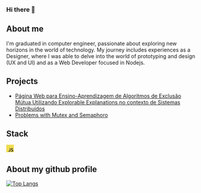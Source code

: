 ### Hi there 👋

## **About me** 

I'm graduated in computer engineer, passionate about exploring new horizons in the world of technology.
My journey includes experiences as a Designer, where I was able to delve into the world of prototyping and design (UX and UI) and as a Web Developer focused in Nodejs. 


## **Projects**
- [Página Web para Ensino-Aprendizagem de Algoritmos de Exclusão Mútua Utilizando Explorable Explanations no contexto de Sistemas Distribuídos](https://multy-klz.github.io/Mutual-Exclusion-Algorithms-Using-Explorable-Explanations/)
- [Problems with Mutex and Semaphoro](https://github.com/Multy-Klz/Problems-with-Mutex-and-Semaphoro)
## **Stack** 

<code><img height="20" alt="javascript" src="https://raw.githubusercontent.com/github/explore/80688e429a7d4ef2fca1e82350fe8e3517d3494d/topics/javascript/javascript.png"></code>
          
          
          
## **About my github profile**

[![Top Langs](https://github-readme-stats.vercel.app/api/top-langs/?username=multy-klz&hide_progress=true)](https://github.com/anuraghazra/github-readme-stats&theme=dark)

<!--
**Multy-Klz/multy-klz** is a ✨ _special_ ✨ repository because its `README.md` (this file) appears on your GitHub profile.

Here are some ideas to get you started:

- 🔭 I’m currently working on ...
- 🌱 I’m currently learning ...
- 👯 I’m looking to collaborate on ...
- 🤔 I’m looking for help with ...
- 💬 Ask me about ...
- 📫 How to reach me: ...
- 😄 Pronouns: ...
- ⚡ Fun fact: ...
-->
